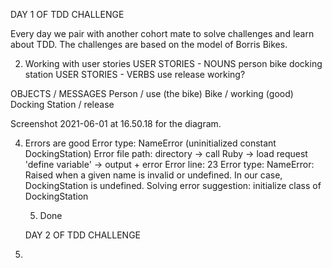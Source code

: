 DAY 1 OF TDD CHALLENGE

Every day we pair with another cohort mate to solve challenges and learn about TDD. The challenges are based on the model of Borris Bikes.

2. Working with user stories
   USER STORIES - NOUNS
   person
   bike
   docking station
   USER STORIES - VERBS
   use
   release
   working?

OBJECTS / MESSAGES
Person / use (the bike)
Bike / working (good)
Docking Station / release

Screenshot 2021-06-01 at 16.50.18 for the diagram.

4. Errors are good
   Error type: NameError (uninitialized constant DockingStation)
   Error file path: directory -> call Ruby -> load request 'define variable' -> output + error
   Error line: 23
   Error type: NameError: Raised when a given name is invalid or undefined.
   In our case, DockingStation is undefined.
   Solving error suggestion: initialize class of DockingStation

   5. Done

   DAY 2 OF TDD CHALLENGE

5.
